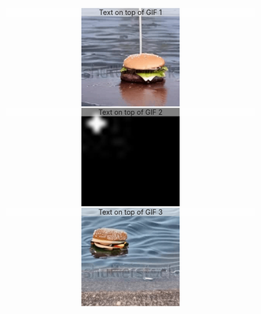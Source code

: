 


<div style="text-align: center;">

  <div style="position: relative; text-align: center;">
    <img src="resources/original-burger.gif" width="200" height="200">
    <div style="position: absolute; top: 0; left: 0; width: 100%; background-color: rgba(255, 255, 255, 0.5);">Text on top of GIF 1</div>

  <div style="position: relative; text-align: center;">
    <img src="resources/ezgif.com-animated-gif-maker.gif" width="200" height="200">
    <div style="position: absolute; top: 0; left: 0; width: 100%; background-color: rgba(255, 255, 255, 0.5);">Text on top of GIF 2</div>

  <div style="position: relative; text-align: center;">
    <img src="resources/edited-burger.gif" width="200" height="200">
    <div style="position: absolute; top: 0; left: 0; width: 100%; background-color: rgba(255, 255, 255, 0.5);">Text on top of GIF 3</div>
  </div>

</div>
